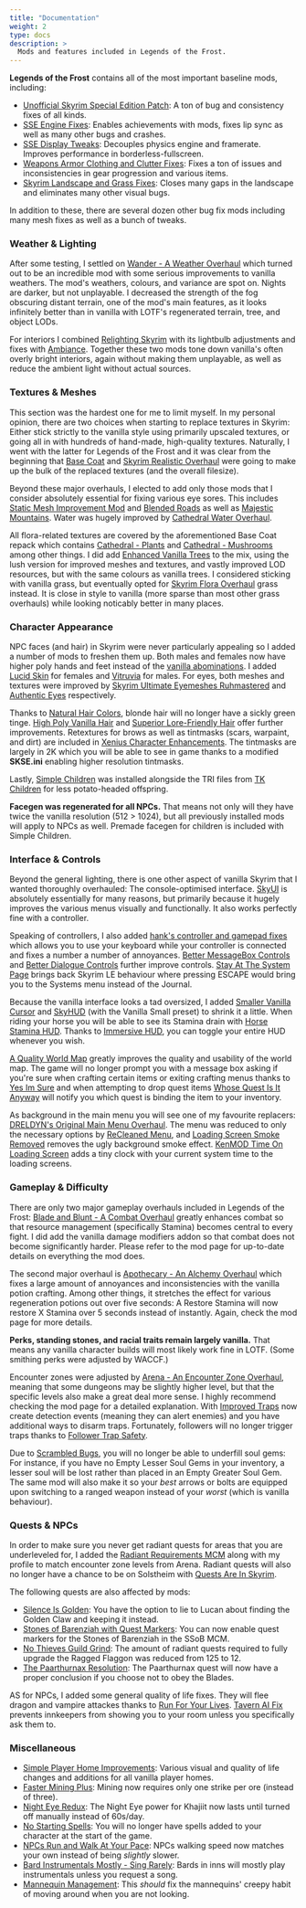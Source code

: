 ```yaml
---
title: "Documentation"
weight: 2
type: docs
description: >
  Mods and features included in Legends of the Frost.
---
```


**Legends of the Frost** contains all of the most important baseline mods, including:

- [Unofficial Skyrim Special Edition Patch](https://www.nexusmods.com/skyrimspecialedition/mods/266): A ton of bug and consistency fixes of all kinds.
- [SSE Engine Fixes](https://www.nexusmods.com/skyrimspecialedition/mods/17230): Enables achievements with mods, fixes lip sync as well as many other bugs and crashes.
- [SSE Display Tweaks](https://www.nexusmods.com/skyrimspecialedition/mods/34705): Decouples physics engine and framerate. Improves performance in borderless-fullscreen.
- [Weapons Armor Clothing and Clutter Fixes](https://www.nexusmods.com/skyrimspecialedition/mods/18994): Fixes a ton of issues and inconsistencies in gear progression and various items.
- [Skyrim Landscape and Grass Fixes](https://www.nexusmods.com/skyrimspecialedition/mods/26138): Closes many gaps in the landscape and eliminates many other visual bugs.

In addition to these, there are several dozen other bug fix mods including many mesh fixes as well as a bunch of tweaks.

### Weather & Lighting

After some testing, I settled on [Wander - A Weather Overhaul](https://www.nexusmods.com/skyrimspecialedition/mods/24439) which turned out to be an incredible mod with some serious improvements to vanilla weathers. The mod's weathers, colours, and variance are spot on. Nights are darker, but not unplayable. I decreased the strength of the fog obscuring distant terrain, one of the mod's main features, as it looks infinitely better than in vanilla with LOTF's regenerated terrain, tree, and object LODs.

For interiors I combined [Relighting Skyrim](https://www.nexusmods.com/skyrimspecialedition/mods/8586) with its lightbulb adjustments and fixes with [Ambiance](https://www.nexusmods.com/skyrimspecialedition/mods/46383). Together these two mods tone down vanilla's often overly bright interiors, again without making them unplayable, as well as reduce the ambient light without actual sources.

### Textures & Meshes

This section was the hardest one for me to limit myself. In my personal opinion, there are two choices when starting to replace textures in Skyrim: Either stick strictly to the vanilla style using primarily upscaled textures, or going all in with hundreds of hand-made, high-quality textures. Naturally, I went with the latter for Legends of the Frost and it was clear from the beginning that [Base Coat](https://www.nexusmods.com/skyrimspecialedition/mods/46850) and [Skyrim Realistic Overhaul](https://www.moddb.com/mods/skyrim-realistic-overhaul) were going to make up the bulk of the replaced textures (and the overall filesize).

Beyond these major overhauls, I elected to add only those mods that I consider absolutely essential for fixing various eye sores. This includes [Static Mesh Improvement Mod](https://www.nexusmods.com/skyrimspecialedition/mods/659) and [Blended Roads](https://www.nexusmods.com/skyrimspecialedition/mods/8834) as well as [Majestic Mountains](https://www.nexusmods.com/skyrimspecialedition/mods/11052). Water was hugely improved by [Cathedral Water Overhaul](https://www.nexusmods.com/skyrimspecialedition/mods/22962).

All flora-related textures are covered by the aforementioned Base Coat repack which contains [Cathedral - Plants](https://www.nexusmods.com/skyrimspecialedition/mods/26104) and [Cathedral - Mushrooms](https://www.nexusmods.com/skyrimspecialedition/mods/26103) among other things. I did add [Enhanced Vanilla Trees](https://www.nexusmods.com/skyrimspecialedition/mods/11008) to the mix, using the lush version for improved meshes and textures, and vastly improved LOD resources, but with the same colours as vanilla trees. I considered sticking with vanilla grass, but eventually opted for [Skyrim Flora Overhaul](https://www.nexusmods.com/skyrimspecialedition/mods/2154) grass instead. It is close in style to vanilla (more sparse than most other grass overhauls) while looking noticably better in many places.

### Character Appearance

NPC faces (and hair) in Skyrim were never particularly appealing so I added a number of mods to freshen them up. Both males and females now have higher poly hands and feet instead of the [vanilla abominations](https://i.redd.it/0wp849fgwcv01.png). I added [Lucid Skin](https://www.nexusmods.com/skyrimspecialedition/mods/53030) for females and [Vitruvia](https://www.nexusmods.com/skyrimspecialedition/mods/9112) for males. For eyes, both meshes and textures were improved by [Skyrim Ultimate Eyemeshes Ruhmastered](https://www.nexusmods.com/skyrimspecialedition/mods/18147) and [Authentic Eyes](https://www.nexusmods.com/skyrimspecialedition/mods/36063) respectively.

Thanks to [Natural Hair Colors](https://www.nexusmods.com/skyrimspecialedition/mods/46299), blonde hair will no longer have a sickly green tinge. [High Poly Vanilla Hair](https://www.nexusmods.com/skyrimspecialedition/mods/41863) and [Superior Lore-Friendly Hair](https://www.nexusmods.com/skyrim/mods/36510) offer further improvements. Retextures for brows as well as tintmasks (scars, warpaint, and dirt) are included in [Xenius Character Enhancements](https://www.nexusmods.com/skyrimspecialedition/mods/36985). The tintmasks are largely in 2K which you will be able to see in game thanks to a modified **SKSE.ini** enabling higher resolution tintmasks.

Lastly, [Simple Children](https://www.nexusmods.com/skyrimspecialedition/mods/22789) was installed alongside the TRI files from [TK Children](https://www.nexusmods.com/skyrimspecialedition/mods/5916) for less potato-headed offspring.

**Facegen was regenerated for all NPCs.** That means not only will they have twice the vanilla resolution (512 > 1024), but all previously installed mods will apply to NPCs as well. Premade facegen for children is included with Simple Children.

### Interface & Controls

Beyond the general lighting, there is one other aspect of vanilla Skyrim that I wanted thoroughly overhauled: The console-optimised interface. [SkyUI](https://www.nexusmods.com/skyrimspecialedition/mods/12604) is absolutely essentially for many reasons, but primarily because it hugely improves the various menus visually and functionally. It also works perfectly fine with a controller.

Speaking of controllers, I also added [hank's controller and gamepad fixes](https://www.nexusmods.com/skyrimspecialedition/mods/42492) which allows you to use your keyboard while your controller is connected and fixes a number a number of annoyances. [Better MessageBox Controls](https://www.nexusmods.com/skyrimspecialedition/mods/1428) and [Better Dialogue Controls](https://www.nexusmods.com/skyrimspecialedition/mods/1429) further improve controls. [Stay At The System Page](https://www.nexusmods.com/skyrimspecialedition/mods/198329) brings back Skyrim LE behaviour where pressing ESCAPE would bring you to the Systems menu instead of the Journal.

Because the vanilla interface looks a tad oversized, I added [Smaller Vanilla Cursor](https://www.nexusmods.com/skyrimspecialedition/mods/20617) and [SkyHUD](https://www.nexusmods.com/skyrimspecialedition/mods/463) (with the Vanilla Small preset) to shrink it a little. When riding your horse you will be able to see its Stamina drain with [Horse Stamina HUD](https://www.nexusmods.com/skyrimspecialedition/mods/47076). Thanks to [Immersive HUD](https://www.nexusmods.com/skyrimspecialedition/mods/12440), you can toggle your entire HUD whenever you wish.

[A Quality World Map](https://www.nexusmods.com/skyrimspecialedition/mods/5804) greatly improves the quality and usability of the world map. The game will no longer prompt you with a message box asking if you're sure when crafting certain items or exiting crafting menus thanks to [Yes Im Sure](https://www.nexusmods.com/skyrimspecialedition/mods/24898) and when attempting to drop quest items [Whose Quest Is It Anyway](https://www.nexusmods.com/skyrimspecialedition/mods/23581) will notify you which quest is binding the item to your inventory.

As background in the main menu you will see one of my favourite replacers: [DRELDYN's Original Main Menu Overhaul](https://www.nexusmods.com/skyrimspecialedition/mods/6992). The menu was reduced to only the necessary options by [ReCleaned Menu](https://www.nexusmods.com/skyrimspecialedition/mods/26680), and [Loading Screen Smoke Removed](https://www.nexusmods.com/skyrimspecialedition/mods/4634) removes the ugly background smoke effect. [KenMOD Time On Loading Screen](https://github.com/KenneyNL/Skyrim-Mods/tree/main/Time%20On%20Loading%20Screen) adds a tiny clock with your current system time to the loading screens.

### Gameplay & Difficulty

There are only two major gameplay overhauls included in Legends of the Frost: [Blade and Blunt - A Combat Overhaul](https://www.nexusmods.com/skyrimspecialedition/mods/34549) greatly enhances combat so that resource management (specifically Stamina) becomes central to every fight. I did add the vanilla damage modifiers addon so that combat does not become significantly harder. Please refer to the mod page for up-to-date details on everything the mod does.

The second major overhaul is [Apothecary - An Alchemy Overhaul](https://www.nexusmods.com/skyrimspecialedition/mods/52130) which fixes a large amount of annoyances and inconsistencies with the vanilla potion crafting. Among other things, it stretches the effect for various regeneration potions out over five seconds: A Restore Stamina will now restore X Stamina over 5 seconds instead of instantly. Again, check the mod page for more details.

**Perks, standing stones, and racial traits remain largely vanilla.** That means any vanilla character builds will most likely work fine in LOTF. (Some smithing perks were adjusted by WACCF.)

Encounter zones were adjusted by [Arena - An Encounter Zone Overhaul](https://www.nexusmods.com/skyrimspecialedition/mods/33487), meaning that some dungeons may be slightly higher level, but that the specific levels also make a great deal more sense. I highly recommend checking the mod page for a detailed explanation. With [Improved Traps](https://www.nexusmods.com/skyrimspecialedition/mods/17592) now create detection events (meaning they can alert enemies) and you have additional ways to disarm traps. Fortunately, followers will no longer trigger traps thanks to [Follower Trap Safety](https://www.nexusmods.com/skyrimspecialedition/mods/2755).

Due to [Scrambled Bugs](https://www.nexusmods.com/skyrimspecialedition/mods/43532), you will no longer be able to underfill soul gems: For instance, if you have no Empty Lesser Soul Gems in your inventory, a lesser soul will be lost rather than placed in an Empty Greater Soul Gem. The same mod will also make it so your *best* arrows or bolts are equipped upon switching to a ranged weapon instead of your *worst* (which is vanilla behaviour).

### Quests & NPCs

In order to make sure you never get radiant quests for areas that you are underleveled for, I added the [Radiant Requirements MCM](https://www.nexusmods.com/skyrimspecialedition/mods/45427) along with my profile to match encounter zone levels from Arena. Radiant quests will also no longer have a chance to be on Solstheim with [Quests Are In Skyrim](https://www.nexusmods.com/skyrimspecialedition/mods/18416).

The following quests are also affected by mods:

- [Silence Is Golden](https://www.nexusmods.com/skyrimspecialedition/mods/50581): You have the option to lie to Lucan about finding the Golden Claw and keeping it instead.
- [Stones of Barenziah with Quest Markers](https://www.nexusmods.com/skyrimspecialedition/mods/22395): You can now enable quest markers for the Stones of Barenziah in the SSoB MCM.
- [No Thieves Guild Grind](https://www.nexusmods.com/skyrimspecialedition/mods/4382): The amount of radiant quests required to fully upgrade the Ragged Flaggon was reduced from 125 to 12.
- [The Paarthurnax Resolution](https://www.nexusmods.com/skyrimspecialedition/mods/43766): The Paarthurnax quest will now have a proper conclusion if you choose not to obey the Blades.

AS for NPCs, I added some general quality of life fixes. They will flee dragon and vampire attackes thanks to [Run For Your Lives](https://www.nexusmods.com/skyrimspecialedition/mods/2272). [Tavern AI Fix](https://www.nexusmods.com/skyrimspecialedition/mods/23107) prevents innkeepers from showing you to your room unless you specifically ask them to.

### Miscellaneous

- [Simple Player Home Improvements](https://www.nexusmods.com/skyrimspecialedition/mods/37236): Various visual and quality of life changes and additions for all vanilla player homes.
- [Faster Mining Plus](https://www.nexusmods.com/skyrimspecialedition/mods/2656): Mining now requires only one strike per ore (instead of three).
- [Night Eye Redux](https://www.nexusmods.com/skyrimspecialedition/mods/38348): The Night Eye power for Khajiit now lasts until turned off manually instead of 60s/day.
- [No Starting Spells](https://www.nexusmods.com/skyrimspecialedition/mods/38348): You will no longer have spells added to your character at the start of the game.
- [NPCs Run and Walk At Your Pace](https://www.nexusmods.com/skyrimspecialedition/mods/2482): NPCs walking speed now matches your own instead of being *slightly* slower.
- [Bard Instrumentals Mostly - Sing Rarely](https://www.nexusmods.com/skyrimspecialedition/mods/10927): Bards in inns will mostly play instrumentals unless you request a song.
- [Mannequin Management](https://www.nexusmods.com/skyrimspecialedition/mods/38221): This *should* fix the mannequins' creepy habit of moving around when you are not looking.
